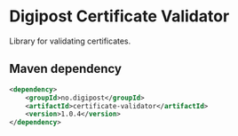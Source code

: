 # Digipost Certificate Validator

Library for validating certificates.

## Maven dependency

```xml
<dependency>
    <groupId>no.digipost</groupId>
    <artifactId>certificate-validator</artifactId>
    <version>1.0.4</version>
</dependency>
```
